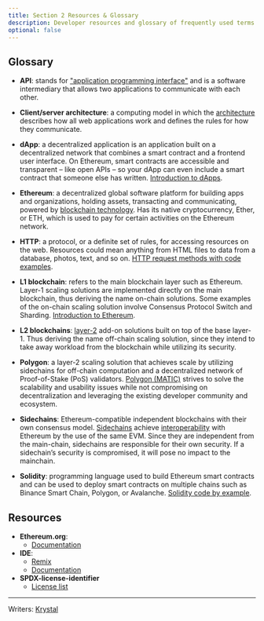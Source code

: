 ```yaml
---
title: Section 2 Resources & Glossary
description: Developer resources and glossary of frequently used terms from section 2.
optional: false
---
```


## Glossary

- **API**: stands for ["application programming interface"](https://www.guru99.com/what-is-api.html) and is a software intermediary that allows two applications to communicate with each other. 

- **Client/server architecture**: a computing model in which the [architecture](https://www.freecodecamp.org/news/http-request-methods-explained/#client-server-architecture) describes how all web applications work and defines the rules for how they communicate.

- **dApp**: a decentralized application is an application built on a decentralized network that combines a smart contract and a frontend user interface. On Ethereum, smart contracts are accessible and transparent – like open APIs – so your dApp can even include a smart contract that someone else has written. [Introduction to dApps](https://ethereum.org/en/developers/docs/dapps/).

- **Ethereum**: a decentralized global software platform for building apps and organizations, holding assets, transacting and communicating, powered by [blockchain technology](https://www.investopedia.com/terms/b/blockchain.asp). Has its native cryptocurrency, Ether, or ETH, which is used to pay for certain activities on the Ethereum network.

- **HTTP**: a protocol, or a definite set of rules, for accessing resources on the web. Resources could mean anything from HTML files to data from a database, photos, text, and so on. [HTTP request methods with code examples](https://www.freecodecamp.org/news/http-request-methods-explained/#client-server-architecture).

- **L1 blockchain**: refers to the main blockchain layer such as Ethereum. Layer-1 scaling solutions are implemented directly on the main blockchain, thus deriving the name on-chain solutions. Some examples of the on-chain scaling solution involve Consensus Protocol Switch and Sharding. [Introduction to Ethereum](https://ethereum.org/en/developers/docs/intro-to-ethereum/).

- **L2 blockchains**: [layer-2](https://ethereum.org/en/layer-2/) add-on solutions built on top of the base layer-1. Thus deriving the name off-chain scaling solution, since they intend to take away workload from the blockchain while utilizing its security.

- **Polygon**: a layer-2 scaling solution that achieves scale by utilizing sidechains for off-chain computation and a decentralized network of Proof-of-Stake (PoS) validators. [Polygon (MATIC)](https://www.gemini.com/cryptopedia/polygon-crypto-matic-network-dapps-erc20-token) strives to solve the scalability and usability issues while not compromising on decentralization and leveraging the existing developer community and ecosystem.

- **Sidechains**: Ethereum-compatible independent blockchains with their own consensus model. [Sidechains](https://ethereum.org/en/developers/docs/scaling/sidechains/) achieve [interoperability](https://cointelegraph.com/news/why-interoperability-is-the-key-to-blockchain-technology-s-mass-adoption) with Ethereum by the use of the same EVM. Since they are independent from the main-chain, sidechains are responsible for their own security. If a sidechain’s security is compromised, it will pose no impact to the mainchain.

- **Solidity**: programming language used to build Ethereum smart contracts and can be used to deploy smart contracts on multiple chains such as Binance Smart Chain, Polygon, or Avalanche. [Solidity code by example](https://solidity-by-example.org/).

## Resources

- **Ethereum.org**: 
    - [Documentation](https://ethereum.org/en/developers/docs/)  
- **IDE**: 
    - [Remix](https://remix.ethereum.org/)
    - [Documentation](https://remix-ide.readthedocs.io/en/latest/index.html)
- **SPDX-license-identifier**
    - [License list](https://spdx.org/licenses/)

---

Writers: [Krystal](https://twitter.com/theekrystallee)